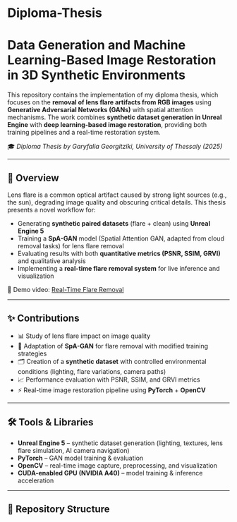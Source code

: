 # Diploma-Thesis
# Data Generation and Machine Learning-Based Image Restoration in 3D Synthetic Environments

This repository contains the implementation of my diploma thesis, which focuses on the **removal of lens flare artifacts from RGB images** using **Generative Adversarial Networks (GANs)** with spatial attention mechanisms. The work combines **synthetic dataset generation in Unreal Engine** with **deep learning-based image restoration**, providing both training pipelines and a real-time restoration system.

🎓 *Diploma Thesis by Garyfalia Georgitziki, University of Thessaly (2025)*  

---

## 🚀 Overview
Lens flare is a common optical artifact caused by strong light sources (e.g., the sun), degrading image quality and obscuring critical details. This thesis presents a novel workflow for:

- Generating **synthetic paired datasets** (flare + clean) using **Unreal Engine 5**  
- Training a **SpA-GAN** model (Spatial Attention GAN, adapted from cloud removal tasks) for lens flare removal  
- Evaluating results with both **quantitative metrics (PSNR, SSIM, GRVI)** and qualitative analysis  
- Implementing a **real-time flare removal system** for live inference and visualization  

🎥 Demo video: [Real-Time Flare Removal](https://youtu.be/LVj18BssUfc)

---

## ✨ Contributions
- 📊 Study of lens flare impact on image quality  
- 🔧 Adaptation of **SpA-GAN** for flare removal with modified training strategies  
- 🗂️ Creation of a **synthetic dataset** with controlled environmental conditions (lighting, flare variations, camera paths)  
- 📈 Performance evaluation with PSNR, SSIM, and GRVI metrics  
- ⚡ Real-time image restoration pipeline using **PyTorch** + **OpenCV**  

---

## 🛠 Tools & Libraries
- **Unreal Engine 5** – synthetic dataset generation (lighting, textures, lens flare simulation, AI camera navigation)  
- **PyTorch** – GAN model training & evaluation  
- **OpenCV** – real-time image capture, preprocessing, and visualization  
- **CUDA-enabled GPU (NVIDIA A40)** – model training & inference acceleration  

---

## 📂 Repository Structure

